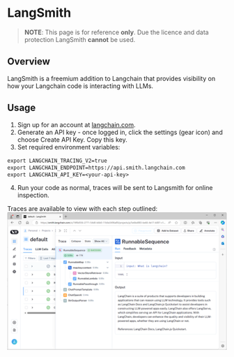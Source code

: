 # LangSmith

> **NOTE**: This page is for reference **only**. Due the licence and data protection LangSmith **cannot** be used.

## Overview

LangSmith is a freemium addition to Langchain that provides visibility on how your Langchain code is interacting with LLMs.

## Usage

1. Sign up for an account at [langchain.com](https://www.langchain.com/).
2. Generate an API key - once logged in, click the settings (gear icon) and choose Create API Key. Copy this key.
3. Set required environment variables:
``` dosini linenums="1"
export LANGCHAIN_TRACING_V2=true
export LANGCHAIN_ENDPOINT=https://api.smith.langchain.com
export LANGCHAIN_API_KEY=<your-api-key>
```
4. Run your code as normal, traces will be sent to Langsmith for online inspection.

Traces are available to view with each step outlined:
![image](../../images/langsmith.png)